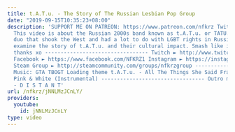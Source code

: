 ```yaml
---
title: t.A.T.u. - The Story of The Russian Lesbian Pop Group
date: "2019-09-15T10:35:23+08:00"
description: 'SUPPORT ME ON PATREON: https://www.patreon.com/nfkrz Twitter ► https://twitter.com/roman_nfkrz
  This video is about the Russian 2000s band known as t.A.T.u. or TATU. This was a
  duo that shook the West and had a lot to do with LGBT rights in Russia. Today we
  examine the story of t.A.T.u. and their cultural impact. Smash like if u enjoyed
  thanks xo --------------------------------- Twitch ► http://www.twitch.tv/nfkrz
  Facebook ► https://www.facebook.com/NFKRZ1 Instagram ► https://instagram.com/roman_nfkrz/
  Steam Group ► http://steamcommunity.com/groups/nfkrzgroup ---------------------------------
  Music: GTA TBOGT Loading theme t.A.T.u. - All The Things She Said Frank Ocean -
  Pink & White (Instrumental) --------------------------------- Outro music ► MajorLeagueWobs/Holder
  - D I S T A N T'
url: /nfkrz/jNNLMzJCnLY/
providers:
  youtube:
    id: jNNLMzJCnLY
type: video
---
```

